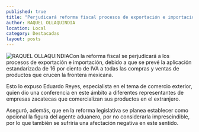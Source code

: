 ```yaml
---
published: true
title: "Perjudicará reforma fiscal procesos de exportación e importación, asegura especialista"
author: RAQUEL OLLAQUINDIA
location: Local
category: Destacadas
layout: posts
---
```


![RAQUEL OLLAQUINDIA](http://i.imgur.com/afBv95Nm.jpg)Con la reforma fiscal se perjudicará a los procesos de exportación e importación, debido a que se prevé la aplicación estandarizada de 16 por ciento de IVA a todas las compras y ventas de productos que crucen la frontera mexicana.

Esto lo expuso Eduardo Reyes, especialista en el tema de comercio exterior, quien dio una conferencia en este ámbito a diferentes representantes de empresas zacatecas que comercializan sus productos en el extranjero.

Aseguró, además, que en la reforma legislativa se planea establecer como opcional la figura del agente aduanero, por no considerarla imprescindible, por lo que también se sufriría una afectación negativa en este sentido.
